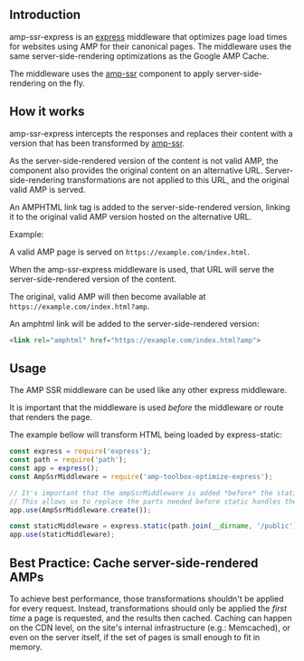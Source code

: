 <!---
Copyright 2018 The AMP HTML Authors. All Rights Reserved.

Licensed under the Apache License, Version 2.0 (the "License");
you may not use this file except in compliance with the License.
You may obtain a copy of the License at

      http://www.apache.org/licenses/LICENSE-2.0

Unless required by applicable law or agreed to in writing, software
distributed under the License is distributed on an "AS-IS" BASIS,
WITHOUT WARRANTIES OR CONDITIONS OF ANY KIND, either express or implied.
See the License for the specific language governing permissions and
limitations under the License.
-->

## Introduction

amp-ssr-express is an [express](http://expressjs.com/) middleware that optimizes page load
times for websites using AMP for their canonical pages. The middleware uses the same
server-side-rendering optimizations as the Google AMP Cache.

The middleware uses the [amp-ssr](../ssr) component to apply server-side-rendering on the fly.

## How it works

amp-ssr-express intercepts the responses and replaces their content with a version that has been
transformed by [amp-ssr](../ssr).

As the server-side-rendered version of the content is not valid AMP, the component also
provides the original content on an alternative URL. Server-side-rendering
transformations are not applied to this URL, and the original valid AMP is served.

An AMPHTML link tag is added to the server-side-rendered version, linking it to the original valid
AMP version hosted on the alternative URL.

Example:

A valid AMP page is served on `https://example.com/index.html`.

When the amp-ssr-express middleware is used, that URL will serve the server-side-rendered version
of the content.

The original, valid AMP will then become available at `https://example.com/index.html?amp`.

An amphtml link will be added to the server-side-rendered version:

```html
<link rel="amphtml" href="https://example.com/index.html?amp">
```

## Usage

The AMP SSR middleware can be used like any other express middleware.

It is important that the middleware is used *before* the middleware or route that renders the page.

The example bellow will transform HTML being loaded by express-static:

```javascript
const express = require('express');
const path = require('path');
const app = express();
const AmpSsrMiddleware = require('amp-toolbox-optimize-express');

// It's important that the ampSsrMiddleware is added *before* the static middleware.
// This allows us to replace the parts needed before static handles the request.
app.use(AmpSsrMiddleware.create());

const staticMiddleware = express.static(path.join(__dirname, '/public'));
app.use(staticMiddleware);
```

## Best Practice: Cache server-side-rendered AMPs

To achieve best performance, those transformations shouldn't be applied for
every request. Instead, transformations should only be applied the *first time*
a page is requested, and the results then cached. Caching can happen on the CDN
level, on the site's internal infrastructure (e.g.: Memcached), or even on the
server itself, if the set of pages is small enough to fit in memory.

